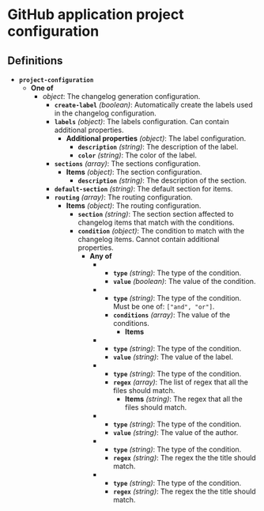 # GitHub application project configuration

## Definitions

- <a id="%24defs/project-configuration"></a>**`project-configuration`**
  - **One of**
    - _object_: The changelog generation configuration.
      - **`create-label`** _(boolean)_: Automatically create the labels used in the changelog configuration.
      - **`labels`** _(object)_: The labels configuration. Can contain additional properties.
        - **Additional properties** _(object)_: The label configuration.
          - **`description`** _(string)_: The description of the label.
          - **`color`** _(string)_: The color of the label.
      - **`sections`** _(array)_: The sections configuration.
        - **Items** _(object)_: The section configuration.
          - **`description`** _(string)_: The description of the section.
      - **`default-section`** _(string)_: The default section for items.
      - **`routing`** _(array)_: The routing configuration.
        - **Items** _(object)_: The routing configuration.
          - **`section`** _(string)_: The section section affected to changelog items that match with the conditions.
          - **`condition`** _(object)_: The condition to match with the changelog items. Cannot contain additional properties.
            - **Any of**
              - - **`type`** _(string)_: The type of the condition.
                - **`value`** _(boolean)_: The value of the condition.
              - - **`type`** _(string)_: The type of the condition. Must be one of: `["and", "or"]`.
                - **`conditions`** _(array)_: The value of the conditions.
                  - **Items**
              - - **`type`** _(string)_: The type of the condition.
                - **`value`** _(string)_: The value of the label.
              - - **`type`** _(string)_: The type of the condition.
                - **`regex`** _(array)_: The list of regex that all the files should match.
                  - **Items** _(string)_: The regex that all the files should match.
              - - **`type`** _(string)_: The type of the condition.
                - **`value`** _(string)_: The value of the author.
              - - **`type`** _(string)_: The type of the condition.
                - **`regex`** _(string)_: The regex the the title should match.
              - - **`type`** _(string)_: The type of the condition.
                - **`regex`** _(string)_: The regex the the title should match.

